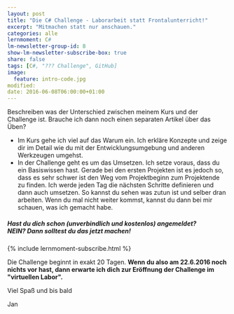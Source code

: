 ```yaml
---
layout: post
title: "Die C# Challenge - Laborarbeit statt Frontalunterricht!"
excerpt: "Mitmachen statt nur anschauen."
categories: alle
lernmoment: C#
lm-newsletter-group-id: 8
show-lm-newsletter-subscribe-box: true
share: false
tags: [C#, "??? Challenge", GitHub]
image:
  feature: intro-code.jpg
modified:
date: 2016-06-08T06:00:00+01:00
---
```


Beschreiben was der Unterschied zwischen meinem Kurs und der Challenge ist. Brauche ich dann noch einen separaten Artikel über das Üben?
- Im Kurs gehe ich viel auf das Warum ein. Ich erkläre Konzepte und zeige dir im Detail wie du mit der Entwicklungsumgebung und anderen Werkzeugen umgehst.
- In der Challenge geht es um das Umsetzen. Ich setze voraus, dass du ein Basiswissen hast. Gerade bei den ersten Projekten ist es jedoch so, dass es sehr schwer ist den Weg vom Projektbeginn zum Projektende zu finden. Ich werde jeden Tag die nächsten Schritte definieren und dann auch umsetzen. So kannst du sehen was zutun ist und selber dran arbeiten. Wenn du mal nicht weiter kommst, kannst du dann bei mir schauen, was ich gemacht habe.

<div class="subscribe-notice">
  <h5>Hast du dich schon (unverbindlich und kostenlos) angemeldet? <br> NEIN? Dann solltest du das jetzt machen!</h5>
    {% include lernmoment-subscribe.html %}
</div>


Die Challenge beginnt in exakt 20 Tagen. **Wenn du also am 22.6.2016 noch nichts vor hast, dann erwarte ich dich zur Eröffnung der Challenge im "virtuellen Labor".**

Viel Spaß und bis bald

Jan
